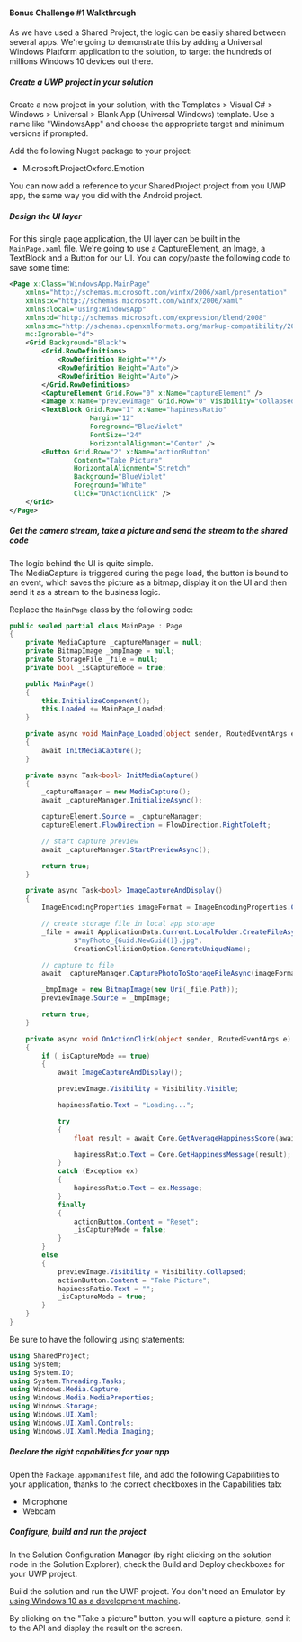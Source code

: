 #### Bonus Challenge #1 Walkthrough

As we have used a Shared Project, the logic can be easily shared between several apps. We're going to demonstrate this by adding a Universal Windows Platform application to the solution, to target the hundreds of millions Windows 10 devices out there.

##### Create a UWP project in your solution

Create a new project in your solution, with the Templates > Visual C# > Windows > Universal > Blank App (Universal Windows) template. Use a name like "WindowsApp" and choose the appropriate target and minimum versions if prompted.

Add the following Nuget package to your project:
* Microsoft.ProjectOxford.Emotion

You can now add a reference to your SharedProject project from you UWP app, the same way you did with the Android project.

##### Design the UI layer

For this single page application, the UI layer can be built in the ```MainPage.xaml``` file. We're going to use a CaptureElement, an Image, a TextBlock and a Button for our UI. You can copy/paste the following code to save some time:

```xml
<Page x:Class="WindowsApp.MainPage"
    xmlns="http://schemas.microsoft.com/winfx/2006/xaml/presentation"
    xmlns:x="http://schemas.microsoft.com/winfx/2006/xaml"
    xmlns:local="using:WindowsApp"
    xmlns:d="http://schemas.microsoft.com/expression/blend/2008"
    xmlns:mc="http://schemas.openxmlformats.org/markup-compatibility/2006"
    mc:Ignorable="d">
    <Grid Background="Black">
        <Grid.RowDefinitions>
            <RowDefinition Height="*"/>
            <RowDefinition Height="Auto"/>
            <RowDefinition Height="Auto"/>
        </Grid.RowDefinitions>
        <CaptureElement Grid.Row="0" x:Name="captureElement" />
        <Image x:Name="previewImage" Grid.Row="0" Visibility="Collapsed"/>
        <TextBlock Grid.Row="1" x:Name="hapinessRatio"
                    Margin="12"
                    Foreground="BlueViolet"
                    FontSize="24"
                    HorizontalAlignment="Center" />
        <Button Grid.Row="2" x:Name="actionButton" 
                Content="Take Picture" 
                HorizontalAlignment="Stretch" 
                Background="BlueViolet"
                Foreground="White"
                Click="OnActionClick" />
    </Grid>
</Page>
```

##### Get the camera stream, take a picture and send the stream to the shared code

The logic behind the UI is quite simple.  
The MediaCapture is triggered during the page load, the button is bound to an event, which saves the picture as a bitmap, display it on the UI and then send it as a stream to the business logic.

Replace the ```MainPage``` class by the following code:

```csharp
public sealed partial class MainPage : Page
{
    private MediaCapture _captureManager = null;
    private BitmapImage _bmpImage = null;
    private StorageFile _file = null;
    private bool _isCaptureMode = true;

    public MainPage()
    {
        this.InitializeComponent();
        this.Loaded += MainPage_Loaded;
    }

    private async void MainPage_Loaded(object sender, RoutedEventArgs e)
    {
        await InitMediaCapture();
    }

    private async Task<bool> InitMediaCapture()
    {
        _captureManager = new MediaCapture();
        await _captureManager.InitializeAsync();

        captureElement.Source = _captureManager;
        captureElement.FlowDirection = FlowDirection.RightToLeft;

        // start capture preview
        await _captureManager.StartPreviewAsync();

        return true;
    }

    private async Task<bool> ImageCaptureAndDisplay()
    { 
        ImageEncodingProperties imageFormat = ImageEncodingProperties.CreateJpeg(); 

        // create storage file in local app storage 
        _file = await ApplicationData.Current.LocalFolder.CreateFileAsync(
                $"myPhoto_{Guid.NewGuid()}.jpg",
                CreationCollisionOption.GenerateUniqueName); 

        // capture to file 
        await _captureManager.CapturePhotoToStorageFileAsync(imageFormat, _file);

        _bmpImage = new BitmapImage(new Uri(_file.Path));
        previewImage.Source = _bmpImage;

        return true;
    }

    private async void OnActionClick(object sender, RoutedEventArgs e)
    {
        if (_isCaptureMode == true)
        {
            await ImageCaptureAndDisplay();

            previewImage.Visibility = Visibility.Visible;

            hapinessRatio.Text = "Loading...";

            try
            {
                float result = await Core.GetAverageHappinessScore(await _file.OpenStreamForReadAsync());

                hapinessRatio.Text = Core.GetHappinessMessage(result);
            }
            catch (Exception ex)
            {
                hapinessRatio.Text = ex.Message;
            }
            finally
            {
                actionButton.Content = "Reset";
                _isCaptureMode = false;
            }
        }
        else
        {
            previewImage.Visibility = Visibility.Collapsed;
            actionButton.Content = "Take Picture";
            hapinessRatio.Text = "";
            _isCaptureMode = true;
        }
    }
}
```

Be sure to have the following using statements:

```csharp
using SharedProject;
using System;
using System.IO;
using System.Threading.Tasks;
using Windows.Media.Capture;
using Windows.Media.MediaProperties;
using Windows.Storage;
using Windows.UI.Xaml;
using Windows.UI.Xaml.Controls;
using Windows.UI.Xaml.Media.Imaging;
```

##### Declare the right capabilities for your app

Open the ```Package.appxmanifest``` file, and add the following Capabilities to your application, thanks to the correct checkboxes in the Capabilities tab:
* Microphone
* Webcam

##### Configure, build and run the project

In the Solution Configuration Manager (by right clicking on the solution node in the Solution Explorer), check the Build and Deploy checkboxes for your UWP project.

Build the solution and run the UWP project. You don't need an Emulator by [using Windows 10 as a development machine](https://msdn.microsoft.com/en-us/windows/uwp/get-started/enable-your-device-for-development#enable-your-windows-10-devices).

By clicking on the "Take a picture" button, you will capture a picture, send it to the API and display the result on the screen.

